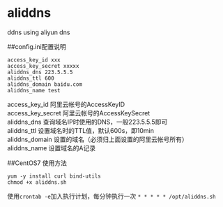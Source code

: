 # aliddns
ddns using aliyun dns

##config.ini配置说明
```
access_key_id xxx
access_key_secret xxxxx
aliddns_dns 223.5.5.5
aliddns_ttl 600
aliddns_domain baidu.com
aliddns_name test
```

access_key_id 阿里云帐号的AccessKeyID  
access_key_secret 阿里云帐号的AccessKeySecret  
aliddns_dns 查询域名IP时使用的DNS，一般223.5.5.5即可  
aliddns_ttl 设置域名时的TTL值，默认600s，即10min  
aliddns_domain 设置的域名（必须归上面设置的阿里云帐号所有）  
aliddns_name 设置域名的A记录  

##CentOS7 使用方法
```
yum -y install curl bind-utils
chmod +x aliddns.sh
```
使用`crontab -e`加入执行计划，每分钟执行一次
`* * * * * /opt/aliddns.sh`
